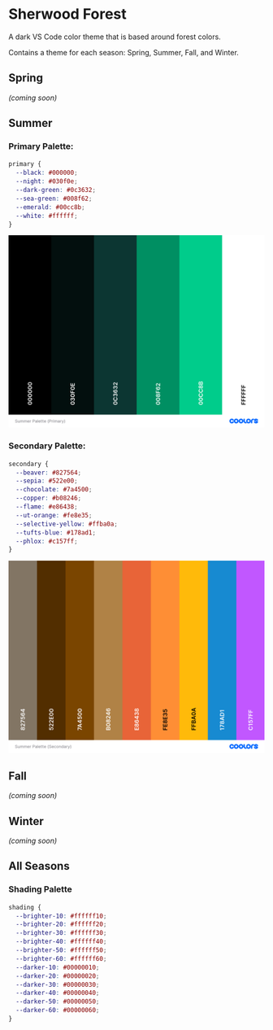 # Sherwood Forest

A dark VS Code color theme that is based around forest colors.

Contains a theme for each season: Spring, Summer, Fall, and Winter.

## Spring

_(coming soon)_

## Summer

### Primary Palette:

```css
primary {
  --black: #000000;
  --night: #030f0e;
  --dark-green: #0c3632;
  --sea-green: #008f62;
  --emerald: #00cc8b;
  --white: #ffffff;
}
```

![Primary Palette](<themes/Summer Palette (Primary).png>)

### Secondary Palette:

```css
secondary {
  --beaver: #827564;
  --sepia: #522e00;
  --chocolate: #7a4500;
  --copper: #b08246;
  --flame: #e86438;
  --ut-orange: #fe8e35;
  --selective-yellow: #ffba0a;
  --tufts-blue: #178ad1;
  --phlox: #c157ff;
}
```

![Secondary Palette](<themes/Summer Palette (Secondary).png>)

## Fall

_(coming soon)_

## Winter

_(coming soon)_

## All Seasons

### Shading Palette

```css
shading {
  --brighter-10: #ffffff10;
  --brighter-20: #ffffff20;
  --brighter-30: #ffffff30;
  --brighter-40: #ffffff40;
  --brighter-50: #ffffff50;
  --brighter-60: #ffffff60;
  --darker-10: #00000010;
  --darker-20: #00000020;
  --darker-30: #00000030;
  --darker-40: #00000040;
  --darker-50: #00000050;
  --darker-60: #00000060;
}
```
